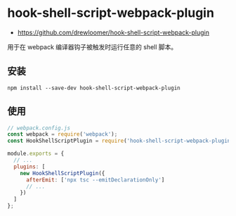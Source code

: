 # hook-shell-script-webpack-plugin

- https://github.com/drewloomer/hook-shell-script-webpack-plugin

用于在 webpack 编译器钩子被触发时运行任意的 shell 脚本。

## 安装

```shell
npm install --save-dev hook-shell-script-webpack-plugin
```

## 使用

```js
// webpack.config.js
const webpack = require('webpack');
const HookShellScriptPlugin = require('hook-shell-script-webpack-plugin');

module.exports = {
  // ...
  plugins: [
    new HookShellScriptPlugin({
      afterEmit: ['npx tsc --emitDeclarationOnly']
      // ...
    })
  ]
};
```

